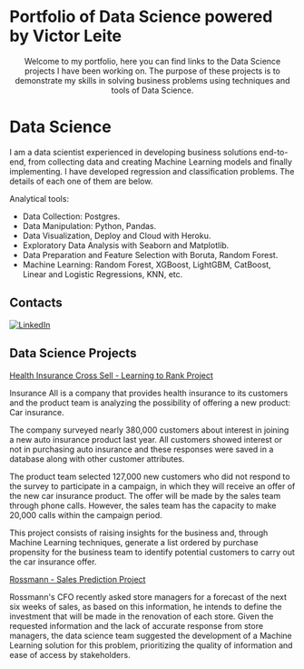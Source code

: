 # Portfolio of Data Science powered by Victor Leite

<p align=center>
Welcome to my portfolio, here you can find links to the Data Science projects I have been working on. The purpose of these projects is to demonstrate my skills in solving business problems using techniques and tools of Data Science.
</p>


# Data Science

I am a data scientist experienced in developing business solutions end-to-end, from collecting data and creating Machine Learning models and finally implementing.
I have developed regression and classification problems. The details of each one of them are below.

Analytical tools:
- Data Collection: Postgres.
- Data Manipulation: Python, Pandas.
- Data Visualization, Deploy and Cloud with Heroku.
- Exploratory Data Analysis with Seaborn and Matplotlib.
- Data Preparation and Feature Selection with Boruta, Random Forest.
- Machine Learning: Random Forest, XGBoost, LightGBM, CatBoost, Linear and Logistic Regressions, KNN, etc.

## Contacts



[<img alt="LinkedIn" src="https://img.shields.io/badge/LinkedIn-0077B5?style=for-the-badge&logo=linkedin&logoColor=white"/>](https://www.linkedin.com/in/lbvictor)

## Data Science Projects

[Health Insurance Cross Sell - Learning to Rank Project](https://github.com/lbVictor/Health_Insurance_Cross_Sell)

Insurance All is a company that provides health insurance to its customers and the product team is analyzing the possibility of offering a new product: Car insurance.

The company surveyed nearly 380,000 customers about interest in joining a new auto insurance product last year. All customers showed interest or not in purchasing auto insurance and these responses were saved in a database along with other customer attributes.

The product team selected 127,000 new customers who did not respond to the survey to participate in a campaign, in which they will receive an offer of the new car insurance product. The offer will be made by the sales team through phone calls. However, the sales team has the capacity to make 20,000 calls within the campaign period.

This project consists of raising insights for the business and, through Machine Learning techniques, generate a list ordered by purchase propensity for the business team to identify potential customers to carry out the car insurance offer.

[Rossmann - Sales Prediction Project](https://github.com/lbVictor/Sales_Prediction)

Rossmann's CFO recently asked store managers for a forecast of the next six weeks of sales, as based on this information, he intends to define the investment that will be made in the renovation of each store. Given the requested information and the lack of accurate response from store managers, the data science team suggested the development of a Machine Learning solution for this problem, prioritizing the quality of information and ease of access by stakeholders.


<!--
**lbVictor/VictorLeite** is a ✨ _special_ ✨ repository because its `README.md` (this file) appears on your GitHub profile.

Here are some ideas to get you started:

- 🔭 I’m currently working on ...
- 🌱 I’m currently learning ...
- 👯 I’m looking to collaborate on ...
- 🤔 I’m looking for help with ...
- 💬 Ask me about ...
- 📫 How to reach me: ...
- 😄 Pronouns: ...
- ⚡ Fun fact: ...
-->
